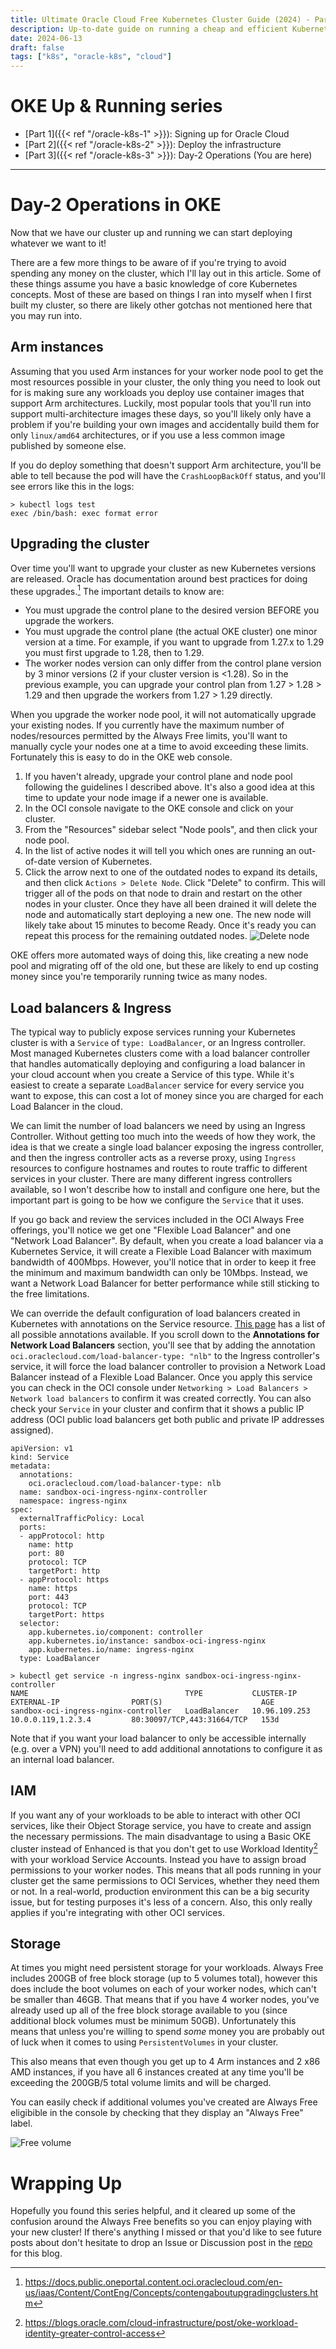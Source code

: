 ```yaml
---
title: Ultimate Oracle Cloud Free Kubernetes Cluster Guide (2024) - Part 3
description: Up-to-date guide on running a cheap and efficient Kubernetes cluster on Oracle Cloud's Always Free tier
date: 2024-06-13
draft: false
tags: ["k8s", "oracle-k8s", "cloud"]
---
```

# OKE Up & Running series
* [Part 1]({{< ref "/oracle-k8s-1" >}}): Signing up for Oracle Cloud
* [Part 2]({{< ref "/oracle-k8s-2" >}}): Deploy the infrastructure
* [Part 3]({{< ref "/oracle-k8s-3" >}}): Day-2 Operations (You are here)
***
# Day-2 Operations in OKE
Now that we have our cluster up and running we can start deploying whatever we want to it!

There are a few more things to be aware of if you're trying to avoid spending any money on the cluster, which I'll lay out in this article. Some of these things assume you have a basic knowledge of core Kubernetes concepts. Most of these are based on things I ran into myself when I first built my cluster, so there are likely other gotchas not mentioned here that you may run into.

## Arm instances
Assuming that you used Arm instances for your worker node pool to get the most resources possible in your cluster, the only thing you need to look out for is making sure any workloads you deploy use container images that support Arm architectures. Luckily, most popular tools that you'll run into support multi-architecture images these days, so you'll likely only have a problem if you're building your own images and accidentally build them for only `linux/amd64` architectures, or if you use a less common image published by someone else.

If you do deploy something that doesn't support Arm architecture, you'll be able to tell because the pod will have the `CrashLoopBackOff` status, and you'll see errors like this in the logs:
```
> kubectl logs test
exec /bin/bash: exec format error
```

## Upgrading the cluster
Over time you'll want to upgrade your cluster as new Kubernetes versions are released. Oracle has documentation around best practices for doing these upgrades.[^1] The important details to know are:
* You must upgrade the control plane to the desired version BEFORE you upgrade the workers.
* You must upgrade the control plane (the actual OKE cluster) one minor version at a time. For example, if you want to upgrade from 1.27.x to 1.29 you must first upgrade to 1.28, then to 1.29.
* The worker nodes version can only differ from the control plane version by 3 minor versions (2 if your cluster version is <1.28). So in the previous example, you can upgrade your control plan from 1.27 > 1.28 > 1.29 and then upgrade the workers from 1.27 > 1.29 directly.
[^1]: https://docs.public.oneportal.content.oci.oraclecloud.com/en-us/iaas/Content/ContEng/Concepts/contengaboutupgradingclusters.htm

When you upgrade the worker node pool, it will not automatically upgrade your existing nodes. If you currently have the maximum number of nodes/resources permitted by the Always Free limits, you'll want to manually cycle your nodes one at a time to avoid exceeding these limits. Fortunately this is easy to do in the OKE web console.

1. If you haven't already, upgrade your control plane and node pool following the guidelines I described above. It's also a good idea at this time to update your node image if a newer one is available.
2. In the OCI console navigate to the OKE console and click on your cluster.
3. From the "Resources" sidebar select "Node pools", and then click your node pool.
4. In the list of active nodes it will tell you which ones are running an out-of-date version of Kubernetes.
5. Click the arrow next to one of the outdated nodes to expand its details, and then click `Actions > Delete Node`. Click "Delete" to confirm. This will trigger all of the pods on that node to drain and restart on the other nodes in your cluster. Once they have all been drained it will delete the node and automatically start deploying a new one. The new node will likely take about 15 minutes to become Ready. Once it's ready you can repeat this process for the remaining outdated nodes.
![Delete node](images/delete-node.png)

OKE offers more automated ways of doing this, like creating a new node pool and migrating off of the old one, but these are likely to end up costing money since you're temporarily running twice as many nodes.

## Load balancers & Ingress
The typical way to publicly expose services running your Kubernetes cluster is with a `Service` of `type: LoadBalancer`, or an Ingress controller. Most managed Kubernetes clusters come with a load balancer controller that handles automatically deploying and configuring a load balancer in your cloud account when you create a Service of this type. While it's easiest to create a separate `LoadBalancer` service for every service you want to expose, this can cost a lot of money since you are charged for each Load Balancer in the cloud.

We can limit the number of load balancers we need by using an Ingress Controller. Without getting too much into the weeds of how they work, the idea is that we create a single load balancer exposing the ingress controller, and then the ingress controller acts as a reverse proxy, using `Ingress` resources to configure hostnames and routes to route traffic to different services in your cluster. There are many different ingress controllers available, so I won't describe how to install and configure one here, but the important part is going to be how we configure the `Service` that it uses.

If you go back and review the services included in the OCI Always Free offerings, you'll notice we get one "Flexible Load Balancer" and one "Network Load Balancer". By default, when you create a load balancer via a Kubernetes Service, it will create a Flexible Load Balancer with maximum bandwidth of 400Mbps. However, you'll notice that in order to keep it free the minimum and maximum bandwidth can only be 10Mbps. Instead, we want a Network Load Balancer for better performance while still sticking to the free limitations.

We can override the default configuration of load balancers created in Kubernetes with annotations on the Service resource. [This page](https://docs.oracle.com/en-us/iaas/Content/ContEng/Tasks/contengcreatingloadbalancer_topic-Summaryofannotations.htm) has a list of all possible annotations available. If you scroll down to the **Annotations for Network Load Balancers** section, you'll see that by adding the annotation `oci.oraclecloud.com/load-balancer-type: "nlb"` to the Ingress controller's service, it will force the load balancer controller to provision a Network Load Balancer instead of a Flexible Load Balancer. Once you apply this service you can check in the OCI console under `Networking > Load Balancers > Network load balancers` to confirm it was created correctly. You can also check your `Service` in your cluster and confirm that it shows a public IP address (OCI public load balancers get both public and private IP addresses assigned).


```
apiVersion: v1
kind: Service
metadata:
  annotations:
    oci.oraclecloud.com/load-balancer-type: nlb
  name: sandbox-oci-ingress-nginx-controller
  namespace: ingress-nginx
spec:
  externalTrafficPolicy: Local
  ports:
  - appProtocol: http
    name: http
    port: 80
    protocol: TCP
    targetPort: http
  - appProtocol: https
    name: https
    port: 443
    protocol: TCP
    targetPort: https
  selector:
    app.kubernetes.io/component: controller
    app.kubernetes.io/instance: sandbox-oci-ingress-nginx
    app.kubernetes.io/name: ingress-nginx
  type: LoadBalancer

> kubectl get service -n ingress-nginx sandbox-oci-ingress-nginx-controller
NAME                                   TYPE           CLUSTER-IP      EXTERNAL-IP                PORT(S)                      AGE
sandbox-oci-ingress-nginx-controller   LoadBalancer   10.96.109.253   10.0.0.119,1.2.3.4         80:30097/TCP,443:31664/TCP   153d
```

Note that if you want your load balancer to only be accessible internally (e.g. over a VPN) you'll need to add additional annotations to configure it as an internal load balancer.
## IAM
If you want any of your workloads to be able to interact with other OCI services, like their Object Storage service, you have to create and assign the necessary permissions. The main disadvantage to using a Basic OKE cluster instead of Enhanced is that you don't get to use Workload Identity[^2] with your workload Service Accounts. Instead you have to assign broad permissions to your worker nodes. This means that all pods running in your cluster get the same permissions to OCI Services, whether they need them or not. In a real-world, production environment this can be a big security issue, but for testing purposes it's less of a concern. Also, this only really applies if you're integrating with other OCI services.
[^2]: https://blogs.oracle.com/cloud-infrastructure/post/oke-workload-identity-greater-control-access

## Storage
At times you might need persistent storage for your workloads. Always Free includes 200GB of free block storage (up to 5 volumes total), however this does include the boot volumes on each of your worker nodes, which can't be smaller than 46GB. That means that if you have 4 worker nodes, you've already used up all of the free block storage available to you (since additional block volumes must be minimum 50GB). Unfortunately this means that unless you're willing to spend *some* money you are probably out of luck when it comes to using `PersistentVolumes` in your cluster.

This also means that even though you get up to 4 Arm instances and 2 x86 AMD instances, if you have all 6 instances created at any time you'll be exceeding the 200GB/5 total volume limits and will be charged.

You can easily check if additional volumes you've created are Always Free eligibible in the console by checking that they display an "Always Free" label.

![Free volume](images/always-free-volume.png)

# Wrapping Up
Hopefully you found this series helpful, and it cleared up some of the confusion around the Always Free benefits so you can enjoy playing with your new cluster! If there's anything I missed or that you'd like to see future posts about don't hesitate to drop an Issue or Discussion post in the [repo](https://github.com/bkonicek/bkonicek.github.io) for this blog.
